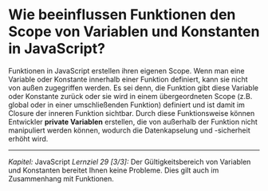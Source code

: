 # Wie beeinflussen Funktionen den Scope von Variablen und Konstanten in JavaScript?

Funktionen in JavaScript erstellen ihren eigenen Scope. Wenn man eine Variable oder Konstante innerhalb einer Funktion definiert, kann sie nicht von außen zugegriffen werden. Es sei denn, die Funktion gibt diese Variable oder Konstante zurück oder sie wird in einem übergeordneten Scope (z.B. global oder in einer umschließenden Funktion) definiert und ist damit im Closure der inneren Funktion sichtbar. Durch diese Funktionsweise können Entwickler **private Variablen** erstellen, die von außerhalb der Funktion nicht manipuliert werden können, wodurch die Datenkapselung und -sicherheit erhöht wird.

---

_Kapitel:_ JavaScript
_Lernziel 29 \[3/3\]:_ Der Gültigkeitsbereich von Variablen und Konstanten bereitet Ihnen keine Probleme. Dies gilt auch im Zusammenhang mit Funktionen.
